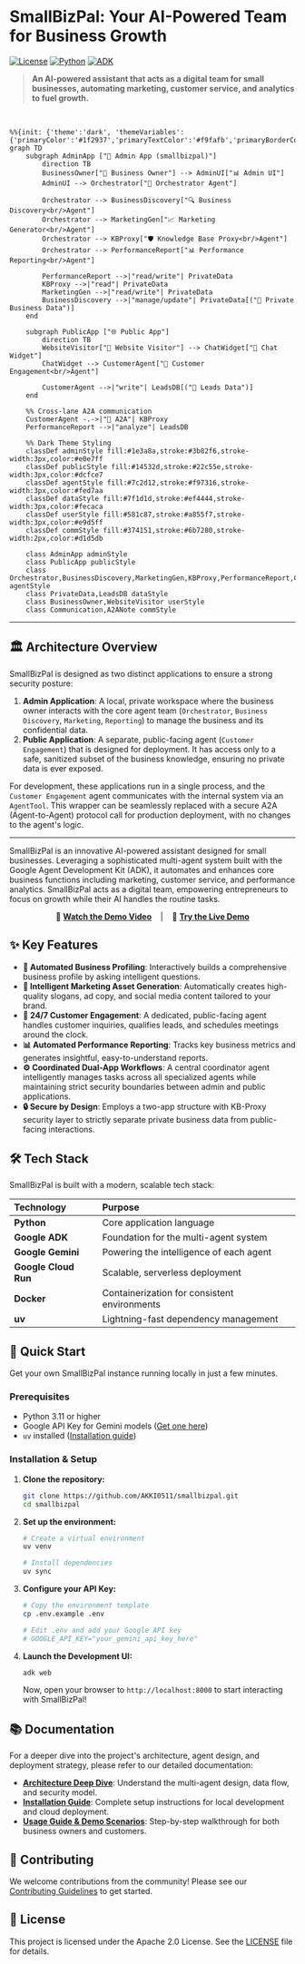 # SmallBizPal: Your AI-Powered Team for Business Growth

[![License](https://img.shields.io/badge/License-Apache_2.0-blue.svg)](LICENSE)
[![Python](https://img.shields.io/badge/Python-3.11%2B-blue)](https://www.python.org/downloads/)
[![ADK](https://img.shields.io/badge/Built%20with-Google%20ADK-4285F4)](https://google.github.io/adk-docs/)

> **An AI-powered assistant that acts as a digital team for small businesses, automating marketing, customer service, and analytics to fuel growth.**

<br/>

```mermaid
%%{init: {'theme':'dark', 'themeVariables': {'primaryColor':'#1f2937','primaryTextColor':'#f9fafb','primaryBorderColor':'#6b7280','lineColor':'#9ca3af','edgeLabelBackground':'#374151','tertiaryColor':'#374151'}}}%%
graph TD
    subgraph AdminApp ["🔐 Admin App (smallbizpal)"]
        direction TB
        BusinessOwner["👤 Business Owner"] --> AdminUI["📊 Admin UI"]
        AdminUI --> Orchestrator["🎯 Orchestrator Agent"]
        
        Orchestrator --> BusinessDiscovery["🔍 Business Discovery<br/>Agent"]
        Orchestrator --> MarketingGen["📈 Marketing Generator<br/>Agent"]
        Orchestrator --> KBProxy["🛡️ Knowledge Base Proxy<br/>Agent"]
        Orchestrator --> PerformanceReport["📊 Performance Reporting<br/>Agent"]
        
        PerformanceReport -->|"read/write"| PrivateData
        KBProxy -->|"read"| PrivateData
        MarketingGen -->|"read/write"| PrivateData
        BusinessDiscovery -->|"manage/update"| PrivateData[("💾 Private Business Data")]
    end

    subgraph PublicApp ["🌐 Public App"]
        direction TB
        WebsiteVisitor["👥 Website Visitor"] --> ChatWidget["💬 Chat Widget"]
        ChatWidget --> CustomerAgent["🤖 Customer Engagement<br/>Agent"]
        
        CustomerAgent -->|"write"| LeadsDB[("🎯 Leads Data")]
    end
    
    %% Cross-lane A2A communication
    CustomerAgent -.->|"🔗 A2A"| KBProxy
    PerformanceReport -->|"analyze"| LeadsDB
    
    %% Dark Theme Styling
    classDef adminStyle fill:#1e3a8a,stroke:#3b82f6,stroke-width:3px,color:#e0e7ff
    classDef publicStyle fill:#14532d,stroke:#22c55e,stroke-width:3px,color:#dcfce7
    classDef agentStyle fill:#7c2d12,stroke:#f97316,stroke-width:3px,color:#fed7aa
    classDef dataStyle fill:#7f1d1d,stroke:#ef4444,stroke-width:3px,color:#fecaca
    classDef userStyle fill:#581c87,stroke:#a855f7,stroke-width:3px,color:#e9d5ff
    classDef commStyle fill:#374151,stroke:#6b7280,stroke-width:2px,color:#d1d5db
    
    class AdminApp adminStyle
    class PublicApp publicStyle
    class Orchestrator,BusinessDiscovery,MarketingGen,KBProxy,PerformanceReport,CustomerAgent agentStyle
    class PrivateData,LeadsDB dataStyle
    class BusinessOwner,WebsiteVisitor userStyle
    class Communication,A2ANote commStyle
```

---

## 🏛️ Architecture Overview

SmallBizPal is designed as two distinct applications to ensure a strong security posture:

1.  **Admin Application**: A local, private workspace where the business owner interacts with the core agent team (`Orchestrator`, `Business Discovery`, `Marketing`, `Reporting`) to manage the business and its confidential data.
2.  **Public Application**: A separate, public-facing agent (`Customer Engagement`) that is designed for deployment. It has access only to a safe, sanitized subset of the business knowledge, ensuring no private data is ever exposed.

For development, these applications run in a single process, and the `Customer Engagement` agent communicates with the internal system via an `AgentTool`. This wrapper can be seamlessly replaced with a secure A2A (Agent-to-Agent) protocol call for production deployment, with no changes to the agent's logic.

---

SmallBizPal is an innovative AI-powered assistant designed for small businesses. Leveraging a sophisticated multi-agent system built with the Google Agent Development Kit (ADK), it automates and enhances core business functions including marketing, customer service, and performance analytics. SmallBizPal acts as a digital team, empowering entrepreneurs to focus on growth while their AI handles the routine tasks.

<p align="center">
  🎥 <b><a href="#">Watch the Demo Video</a></b>
  &nbsp;&nbsp;&nbsp;|&nbsp;&nbsp;&nbsp;
  🚀 <b><a href="https://smallbizpal.vercel.app/">Try the Live Demo</a></b>
</p>


## ✨ Key Features

- **🤖 Automated Business Profiling**: Interactively builds a comprehensive business profile by asking intelligent questions.
- **🎨 Intelligent Marketing Asset Generation**: Automatically creates high-quality slogans, ad copy, and social media content tailored to your brand.
- **💬 24/7 Customer Engagement**: A dedicated, public-facing agent handles customer inquiries, qualifies leads, and schedules meetings around the clock.
- **📊 Automated Performance Reporting**: Tracks key business metrics and generates insightful, easy-to-understand reports.
- **⚙️ Coordinated Dual-App Workflows**: A central coordinator agent intelligently manages tasks across all specialized agents while maintaining strict security boundaries between admin and public applications.
- **🔒 Secure by Design**: Employs a two-app structure with KB-Proxy security layer to strictly separate private business data from public-facing interactions.

## 🛠️ Tech Stack

SmallBizPal is built with a modern, scalable tech stack:

| **Technology** | **Purpose** |
| :--- | :--- |
| **Python** | Core application language |
| **Google ADK** | Foundation for the multi-agent system |
| **Google Gemini** | Powering the intelligence of each agent |
| **Google Cloud Run** | Scalable, serverless deployment |
| **Docker** | Containerization for consistent environments |
| **uv** | Lightning-fast dependency management |


## 🚀 Quick Start

Get your own SmallBizPal instance running locally in just a few minutes.

### Prerequisites

- Python 3.11 or higher
- Google API Key for Gemini models ([Get one here](https://aistudio.google.com/app/apikey))
- `uv` installed ([Installation guide](https://docs.astral.sh/uv/getting-started/installation/))

### Installation & Setup

1.  **Clone the repository:**
    ```bash
    git clone https://github.com/AKKI0511/smallbizpal.git
    cd smallbizpal
    ```

2.  **Set up the environment:**
    ```bash
    # Create a virtual environment
    uv venv

    # Install dependencies
    uv sync
    ```

3.  **Configure your API Key:**
    ```bash
    # Copy the environment template
    cp .env.example .env

    # Edit .env and add your Google API key
    # GOOGLE_API_KEY="your_gemini_api_key_here"
    ```

4.  **Launch the Development UI:**
    ```bash
    adk web
    ```
    Now, open your browser to `http://localhost:8000` to start interacting with SmallBizPal!

## 📚 Documentation

For a deeper dive into the project's architecture, agent design, and deployment strategy, please refer to our detailed documentation:

- **[Architecture Deep Dive](docs/ARCHITECTURE.md)**: Understand the multi-agent design, data flow, and security model.
- **[Installation Guide](docs/INSTALLATION.md)**: Complete setup instructions for local development and cloud deployment.
- **[Usage Guide & Demo Scenarios](docs/USAGE_GUIDE.md)**: Step-by-step walkthrough for both business owners and customers.

## 🤝 Contributing

We welcome contributions from the community! Please see our [Contributing Guidelines](CONTRIBUTING.md) to get started.

## 📄 License

This project is licensed under the Apache 2.0 License. See the [LICENSE](LICENSE) file for details.
